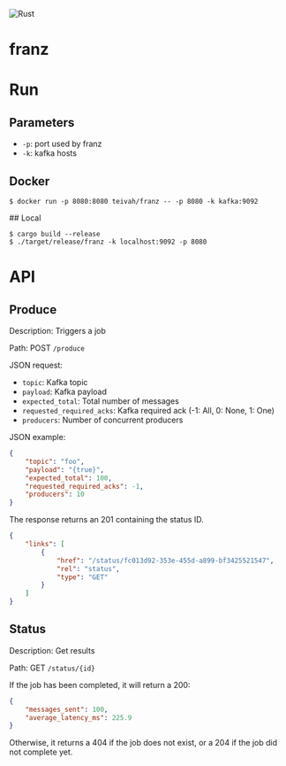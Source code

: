 ![Rust](https://github.com/teivah/franz/workflows/CI/badge.svg)

# franz

# Run

## Parameters

* `-p`: port used by franz
* `-k`: kafka hosts

## Docker

```shell script
$ docker run -p 8080:8080 teivah/franz -- -p 8080 -k kafka:9092
```

## Local

```shell script
$ cargo build --release
$ ./target/release/franz -k localhost:9092 -p 8080
```

# API

## Produce

Description: Triggers a job

Path: POST `/produce`

JSON request:
* `topic`: Kafka topic
* `payload`: Kafka payload
* `expected_total`: Total number of messages
* `requested_required_acks`: Kafka required ack (-1: All, 0: None, 1: One)
* `producers`: Number of concurrent producers

JSON example:
```json
{
	"topic": "foo",
	"payload": "{true}",
	"expected_total": 100,
	"requested_required_acks": -1,
	"producers": 10 
}
```

The response returns an 201 containing the status ID.

```json
{
    "links": [
        {
            "href": "/status/fc013d92-353e-455d-a899-bf3425521547",
            "rel": "status",
            "type": "GET"
        }
    ]
}
```

## Status

Description: Get results

Path: GET `/status/{id}`

If the job has been completed, it will return a 200:

```json
{
    "messages_sent": 100,
    "average_latency_ms": 225.9
}
```

Otherwise, it returns a 404 if the job does not exist, or a 204 if the job did not complete yet.